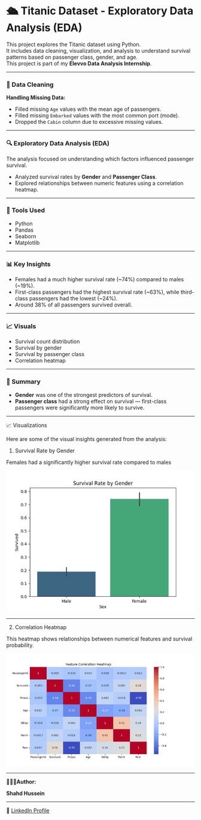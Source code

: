 # 🛳 Titanic Dataset - Exploratory Data Analysis (EDA)

This project explores the Titanic dataset using Python.  
It includes data cleaning, visualization, and analysis to understand survival patterns based on passenger class, gender, and age.  
This project is part of my **Elevvo Data Analysis Internship**.

---

### 🧹 Data Cleaning
**Handling Missing Data:**
- Filled missing `Age` values with the mean age of passengers.  
- Filled missing `Embarked` values with the most common port (mode).  
- Dropped the `Cabin` column due to excessive missing values.

---

### 🔍 Exploratory Data Analysis (EDA)
The analysis focused on understanding which factors influenced passenger survival.  
- Analyzed survival rates by **Gender** and **Passenger Class**.  
- Explored relationships between numeric features using a correlation heatmap.

---

### 🧰 Tools Used
- Python  
- Pandas  
- Seaborn  
- Matplotlib

---

### 📊 Key Insights
- Females had a much higher survival rate (~74%) compared to males (~19%).  
- First-class passengers had the highest survival rate (~63%), while third-class passengers had the lowest (~24%).  
- Around 38% of all passengers survived overall.

---

### 📈 Visuals
- Survival count distribution  
- Survival by gender  
- Survival by passenger class  
- Correlation heatmap

---

### 🧠 Summary
- **Gender** was one of the strongest predictors of survival.  
- **Passenger class** had a strong effect on survival — first-class passengers were significantly more likely to survive.  

---
📈 Visualizations

Here are some of the visual insights generated from the analysis:

1. Survival Rate by Gender
   
Females had a significantly higher survival rate compared to males

![Survival Rate by Gender](Viz/Survival%20rate%20by%20gender.png)

----
2. Correlation Heatmap
   
This heatmap shows relationships between numerical features and survival probability.

![Correlation Heatmap](Viz/Correlation%20Heatmap.png)

-------

👩🏻‍💻**Author:** 

**Shahd Hussein**

----
🔗 [LinkedIn Profile](www.linkedin.com/in/shahd-hussien)  
